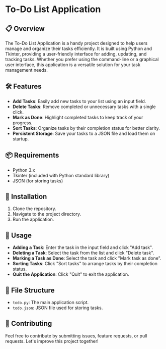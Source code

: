 # To-Do List Application

## 📋 Overview
The To-Do List Application is a handy project designed to help users manage and organize their tasks efficiently. It is built using Python and Tkinter, providing a user-friendly interface for adding, updating, and tracking tasks. Whether you prefer using the command-line or a graphical user interface, this application is a versatile solution for your task management needs.

## 🛠 Features
- **Add Tasks**: Easily add new tasks to your list using an input field.
- **Delete Tasks**: Remove completed or unnecessary tasks with a single click.
- **Mark as Done**: Highlight completed tasks to keep track of your progress.
- **Sort Tasks**: Organize tasks by their completion status for better clarity.
- **Persistent Storage**: Save your tasks to a JSON file and load them on startup.

## 📦 Requirements
- Python 3.x
- Tkinter (included with Python standard library)
- JSON (for storing tasks)

## 🔧 Installation
1. Clone the repository.
2. Navigate to the project directory.
3. Run the application.

## 📝 Usage
- **Adding a Task**: Enter the task in the input field and click "Add task".
- **Deleting a Task**: Select the task from the list and click "Delete task".
- **Marking a Task as Done**: Select the task and click "Mark task as done".
- **Sorting Tasks**: Click "Sort tasks" to arrange tasks by their completion status.
- **Quit the Application**: Click "Quit" to exit the application.

## 📂 File Structure
- `todo.py`: The main application script.
- `todo.json`: JSON file used for storing tasks.

## 🌟 Contributing
Feel free to contribute by submitting issues, feature requests, or pull requests. Let's improve this project together!


